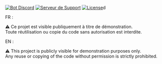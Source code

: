 [![Bot Discord](https://top.gg/api/widget/1192768970466533426.svg)](https://top.gg//bot/1192768970466533426)
[![Serveur de Support](https://top.gg/api/v1/widgets/large/767037682697797632)](https://top.gg//discord/servers/767037682697797632)
[![License](https://img.shields.io/badge/License-All%20Rights%20Reserved-red)](LICENSE)d

FR :

⚠️ Ce projet est visible publiquement à titre de démonstration.  
Toute réutilisation ou copie du code sans autorisation est interdite.

EN :

⚠️ This project is publicly visible for demonstration purposes only.  
Any reuse or copying of the code without permission is strictly prohibited.